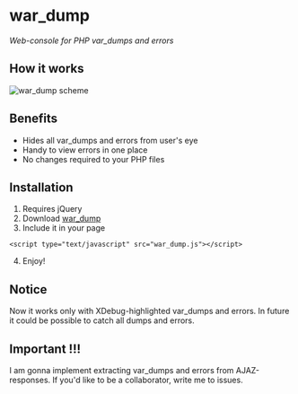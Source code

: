 # war_dump

*Web-console for PHP var_dumps and errors*

## How it works

![war_dump scheme](https://raw.github.com/ptrofimov/war_dump/master/images/scheme.png)

## Benefits

* Hides all var_dumps and errors from user's eye
* Handy to view errors in one place
* No changes required to your PHP files

## Installation

1. Requires jQuery
2. Download [war_dump](https://raw.github.com/ptrofimov/war_dump/master/war_dump.js)
3. Include it in your page
```
<script type="text/javascript" src="war_dump.js"></script>
```
4. Enjoy!

## Notice

Now it works only with XDebug-highlighted var_dumps and errors.
In future it could be possible to catch all dumps and errors.

## Important !!!

I am gonna implement extracting var_dumps and errors from AJAZ-responses. If you'd like to be a collaborator, write me to issues.
